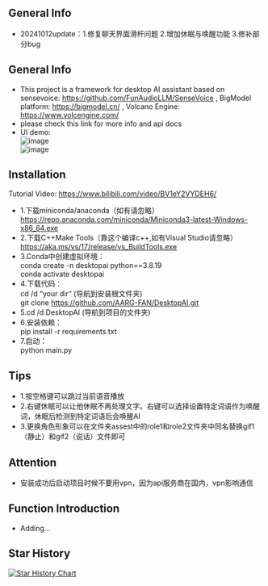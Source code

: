 ##  General Info
- 20241012update：1.修复聊天界面滑杆问题 2.增加休眠与唤醒功能 3.修补部分bug

##  General Info
- This project is a framework for desktop AI assistant based on sensevoice: https://github.com/FunAudioLLM/SenseVoice , BigModel platform: https://bigmodel.cn/ , Volcano Engine: https://www.volcengine.com/ 
- please check this link for more info and api docs   
- UI demo:   
![image](https://github.com/user-attachments/assets/e76e8345-024d-480f-9724-0909c915c9b2)    
![image](https://github.com/user-attachments/assets/46556276-46cb-4abe-98aa-5c766e631e51)    


##  Installation   
Tutorial Video: 
https://www.bilibili.com/video/BV1eY2VYDEH6/   

   
- 1.下载miniconda/anaconda（如有请忽略）  
https://repo.anaconda.com/miniconda/Miniconda3-latest-Windows-x86_64.exe   
- 2.下载C++Make Tools（靠这个编译c++,如有Visual Studio请忽略）   
https://aka.ms/vs/17/release/vs_BuildTools.exe   
- 3.Conda中创建虚拟环境：  
  conda create -n desktopai python==3.8.19  
  conda  activate desktopai  
- 4.下载代码：  
cd /d “your dir”  (导航到安装根文件夹)    
git clone https://github.com/AARG-FAN/DesktopAI.git  
- 5.cd /d DesktopAI  (导航到项目的文件夹)    
- 6.安装依赖：  
pip install -r requirements.txt  
- 7.启动：  
python main.py  

##  Tips
- 1.按空格键可以跳过当前语音播放  
- 2.右键休眠可以让他休眠不再处理文字。右键可以选择设置特定词语作为唤醒词，休眠后检测到特定词语后会唤醒AI  
- 3.更换角色形象可以在文件夹assest中的role1和role2文件夹中同名替换gif1（静止）和gif2（说话）文件即可   

  
##  Attention
- 安装成功后启动项目时候不要用vpn，因为api服务商在国内，vpn影响通信

##  Function Introduction
- Adding...

## Star History
[![Star History Chart](https://api.star-history.com/svg?repos=AARG-FAN/DesktopAI&type=Date)](https://star-history.com/#AARG-FAN/DesktopAI&Date)



